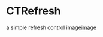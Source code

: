 # CTRefresh
a simple refresh control
image[image](https://github.com/carvertime/CTRefresh/blob/master/CTRefreshDemo/Resource/CTRefresh.gif)
